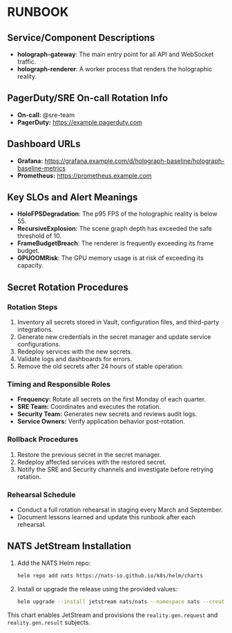 # RUNBOOK

## Service/Component Descriptions

- **holograph-gateway**: The main entry point for all API and WebSocket traffic.
- **holograph-renderer**: A worker process that renders the holographic reality.

## PagerDuty/SRE On-call Rotation Info

- **On-call:** @sre-team
- **PagerDuty:** https://example.pagerduty.com

## Dashboard URLs

- **Grafana:** https://grafana.example.com/d/holograph-baseline/holograph-baseline-metrics
- **Prometheus:** https://prometheus.example.com

## Key SLOs and Alert Meanings

- **HoloFPSDegradation**: The p95 FPS of the holographic reality is below 55.
- **RecursiveExplosion**: The scene graph depth has exceeded the safe threshold of 10.
- **FrameBudgetBreach**: The renderer is frequently exceeding its frame budget.
- **GPUOOMRisk**: The GPU memory usage is at risk of exceeding its capacity.

## Secret Rotation Procedures

### Rotation Steps
1. Inventory all secrets stored in Vault, configuration files, and third-party integrations.
2. Generate new credentials in the secret manager and update service configurations.
3. Redeploy services with the new secrets.
4. Validate logs and dashboards for errors.
5. Remove the old secrets after 24 hours of stable operation.

### Timing and Responsible Roles
- **Frequency:** Rotate all secrets on the first Monday of each quarter.
- **SRE Team:** Coordinates and executes the rotation.
- **Security Team:** Generates new secrets and reviews audit logs.
- **Service Owners:** Verify application behavior post-rotation.

### Rollback Procedures
1. Restore the previous secret in the secret manager.
2. Redeploy affected services with the restored secret.
3. Notify the SRE and Security channels and investigate before retrying rotation.

### Rehearsal Schedule
- Conduct a full rotation rehearsal in staging every March and September.
- Document lessons learned and update this runbook after each rehearsal.

## NATS JetStream Installation

1. Add the NATS Helm repo:
   ```bash
   helm repo add nats https://nats-io.github.io/k8s/helm/charts
   ```
2. Install or upgrade the release using the provided values:
   ```bash
   helm upgrade --install jetstream nats/nats --namespace nats --create-namespace -f k8s/jetstream/values.yaml
   ```

This chart enables JetStream and provisions the `reality.gen.request` and `reality.gen.result` subjects.

